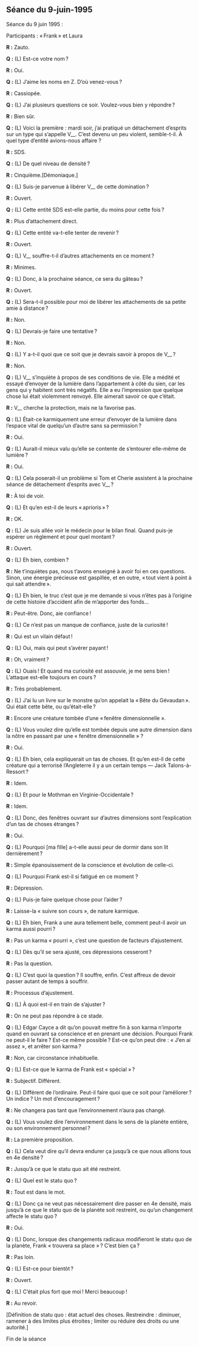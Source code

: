 ## Séance du 9-juin-1995

Séance du 9 juin 1995 :

Participants : « Frank » et Laura
 
**R :** Zauto.
 
**Q :** (L) Est-ce votre nom ?
 
**R :** Oui.
 
**Q :** (L) J’aime les noms en Z. D’où venez-vous ?
 
**R :** Cassiopée.
 
**Q :** (L) J’ai plusieurs questions ce soir. Voulez-vous bien y répondre ?
 
**R :** Bien sûr.
 
**Q :** (L) Voici la première : mardi soir, j’ai pratiqué un détachement d’esprits sur un type qui s’appelle V__. C’est devenu un peu violent, semble-t-il. À quel type d’entité avions-nous affaire ?
 
**R :** SDS.
 
**Q :** (L) De quel niveau de densité ?
 
**R :** Cinquième.[Démoniaque.]
 
**Q :** (L) Suis-je parvenue à libérer V__ de cette domination ?
 
**R :** Ouvert.
 
**Q :** (L) Cette entité SDS est-elle partie, du moins pour cette fois ?
 
**R :** Plus d’attachement direct.
 
**Q :** (L) Cette entité va-t-elle tenter de revenir ?
 
**R :** Ouvert.
 
**Q :** (L) V__ souffre-t-il d’autres attachements en ce moment ?
 
**R :** Minimes.
 
**Q :** (L) Donc, à la prochaine séance, ce sera du gâteau ?
 
**R :** Ouvert.
 
**Q :** (L) Sera-t-il possible pour moi de libérer les attachements de sa petite amie à distance ?
 
**R :** Non.
 
**Q :** (L) Devrais-je faire une tentative ?
 
**R :** Non.
 
**Q :** (L) Y a-t-il quoi que ce soit que je devrais savoir à propos de V__ ?
 
**R :** Non.
 
**Q :** (L) V__ s’inquiète à propos de ses conditions de vie. Elle a médité et essayé d’envoyer de la lumière dans l’appartement à côté du sien, car les gens qui y habitent sont très négatifs. Elle a eu l’impression que quelque chose lui était violemment renvoyé. Elle aimerait savoir ce que c’était.
 
**R :** V__ cherche la protection, mais ne la favorise pas.
 
**Q :** (L) Était-ce karmiquement une erreur d’envoyer de la lumière dans l’espace vital de quelqu’un d’autre sans sa permission ?
 
**R :** Oui.
 
**Q :** (L) Aurait-il mieux valu qu’elle se contente de s’entourer elle-même de lumière ?
 
**R :** Oui.
 
**Q :** (L) Cela poserait-il un problème si Tom et Cherie assistent à la prochaine séance de détachement d’esprits avec V__ ?
 
**R :** À toi de voir.
 
**Q :** (L) Et qu’en est-il de leurs « aprioris » ?
 
**R :** OK.
 
**Q :** (L) Je suis allée voir le médecin pour le bilan final. Quand puis-je espérer un règlement et pour quel montant ?
 
**R :** Ouvert.
 
**Q :** (L) Eh bien, combien ?
 
**R :** Ne t’inquiètes pas, nous t’avons enseigné à avoir foi en ces questions. Sinon, une énergie précieuse est gaspillée, et en outre, « tout vient à point à qui sait attendre ».
 
**Q :** (L) Eh bien, le truc c’est que je me demande si vous n’êtes pas à l’origine de cette histoire d’accident afin de m’apporter des fonds…
 
**R :** Peut-être. Donc, aie confiance !
 
**Q :** (L) Ce n’est pas un manque de confiance, juste de la curiosité !
 
**R :** Qui est un vilain défaut !
 
**Q :** (L) Oui, mais qui peut s’avérer payant !
 
**R :** Oh, vraiment ?
 
**Q :** (L) Ouais ! Et quand ma curiosité est assouvie, je me sens bien ! L’attaque est-elle toujours en cours ?
 
**R :** Très probablement.
 
**Q :** (L) J’ai lu un livre sur le monstre qu’on appelait la « Bête du Gévaudan ». Qui était cette bête, ou qu’était-elle ?
 
**R :** Encore une créature tombée d’une « fenêtre dimensionnelle ».
 
**Q :** (L) Vous voulez dire qu’elle est tombée depuis une autre dimension dans la nôtre en passant par une « fenêtre dimensionnelle » ?
 
**R :** Oui.
 
**Q :** (L) Eh bien, cela expliquerait un tas de choses. Et qu’en est-il de cette créature qui a terrorisé l’Angleterre il y a un certain temps — Jack Talons-à-Ressort ?
 
**R :** Idem.
 
**Q :** (L) Et pour le Mothman en Virginie-Occidentale ?
 
**R :** Idem.
 
**Q :** (L) Donc, des fenêtres ouvrant sur d’autres dimensions sont l’explication d’un tas de choses étranges ?
 
**R :** Oui.
 
**Q :** (L) Pourquoi [ma fille] a-t-elle aussi peur de dormir dans son lit dernièrement ?
 
**R :** Simple épanouissement de la conscience et évolution de celle-ci.
 
**Q :** (L) Pourquoi Frank est-il si fatigué en ce moment ?
 
**R :** Dépression.
 
**Q :** (L) Puis-je faire quelque chose pour l’aider ?
 
**R :** Laisse-la « suivre son cours », de nature karmique.
 
**Q :** (L) Eh bien, Frank a une aura tellement belle, comment peut-il avoir un karma aussi pourri ?
 
**R :** Pas un karma « pourri », c’est une question de facteurs d’ajustement.
 
**Q :** (L) Dès qu’il se sera ajusté, ces dépressions cesseront ?
 
**R :** Pas la question.
 
**Q :** (L) C’est quoi la question ? Il souffre, enfin. C’est affreux de devoir passer autant de temps à souffrir.
 
**R :** Processus d’ajustement.
 
**Q :** (L) À quoi est-il en train de s’ajuster ?
 
**R :** On ne peut pas répondre à ce stade.
 
**Q :** (L) Edgar Cayce a dit qu’on pouvait mettre fin à son karma n’importe quand en ouvrant sa conscience et en prenant une décision. Pourquoi Frank ne peut-il le faire ? Est-ce même possible ? Est-ce qu’on peut dire : « J’en ai assez », et arrêter son karma ?
 
**R :** Non, car circonstance inhabituelle.
 
**Q :** (L) Est-ce que le karma de Frank est « spécial » ?
 
**R :** Subjectif. Différent.
 
**Q :** (L) Différent de l’ordinaire. Peut-il faire quoi que ce soit pour l’améliorer ? Un indice ? Un mot d’encouragement ?
 
**R :** Ne changera pas tant que l’environnement n’aura pas changé.
 
**Q :** (L) Vous voulez dire l’environnement dans le sens de la planète entière, ou son environnement personnel ?
 
**R :** La première proposition.
 
**Q :** (L) Cela veut dire qu’il devra endurer ça jusqu’à ce que nous allions tous en 4e densité ?
 
**R :** Jusqu’à ce que le statu quo ait été restreint.
 
**Q :** (L) Quel est le statu quo ?
 
**R :** Tout est dans le mot.
 
**Q :** (L) Donc ça ne veut pas nécessairement dire passer en 4e densité, mais jusqu’à ce que le statu quo de la planète soit restreint, ou qu’un changement affecte le statu quo ?
 
**R :** Oui.
 
**Q :** (L) Donc, lorsque des changements radicaux modifieront le statu quo de la planète, Frank « trouvera sa place » ? C’est bien ça ?
 
**R :** Pas loin.
 
**Q :** (L) Est-ce pour bientôt ?
 
**R :** Ouvert.
 
**Q :** (L) C’était plus fort que moi ! Merci beaucoup !
 
**R :** Au revoir.



[Définition de statu quo : état actuel des choses. Restreindre : diminuer, ramener à des limites plus étroites ; limiter ou réduire des droits ou une autorité.]
 
Fin de la séance